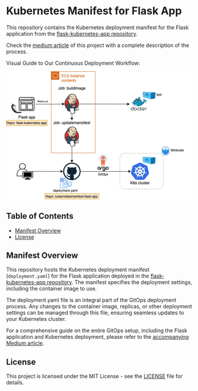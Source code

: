 # Kubernetes Manifest for Flask App

This repository contains the Kubernetes deployment manifest for the Flask application from the [flask-kubernetes-app repository](https://github.com/TadeopCreator/flask-kubernetes-app).

Check the [medium article](https://medium.com/@tadeop/continuous-deployment-with-jenkins-gitops-and-minikube-deploying-a-flask-app-to-kubernetes-664beeaa82b0) of this project with a complete description of the process.

Visual Guide to Our Continuous Deployment Workflow:

![Visual Guide to Our Continuous Deployment Workflow](flow-diagram-image.png)

## Table of Contents

- [Manifest Overview](#manifest-overview)
- [License](#license)

## Manifest Overview

This repository hosts the Kubernetes deployment manifest (`deployment.yaml`) for the Flask application deployed in the [flask-kubernetes-app repository](https://github.com/TadeopCreator/flask-kubernetes-app). The manifest specifies the deployment settings, including the container image to use.

The deployment.yaml file is an integral part of the GitOps deployment process. Any changes to the container image, replicas, or other deployment settings can be managed through this file, ensuring seamless updates to your Kubernetes cluster.

For a comprehensive guide on the entire GitOps setup, including the Flask application and Kubernetes deployment, please refer to the [accompanying Medium article](https://medium.com/p/664beeaa82b0/edit).

## License

This project is licensed under the MIT License - see the [LICENSE](LICENSE) file for details.
